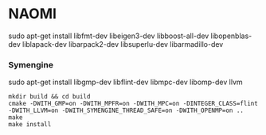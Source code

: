 # NAOMI

sudo apt-get install libfmt-dev libeigen3-dev libboost-all-dev libopenblas-dev 
    liblapack-dev libarpack2-dev libsuperlu-dev libarmadillo-dev

### Symengine

sudo apt-get install libgmp-dev libflint-dev libmpc-dev libomp-dev llvm

    mkdir build && cd build
    cmake -DWITH_GMP=on -DWITH_MPFR=on -DWITH_MPC=on -DINTEGER_CLASS=flint -DWITH_LLVM=on -DWITH_SYMENGINE_THREAD_SAFE=on -DWITH_OPENMP=on ..
    make
    make install